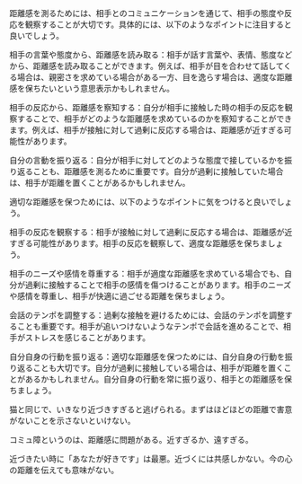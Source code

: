 距離感を測るためには、相手とのコミュニケーションを通じて、相手の態度や反応を観察することが大切です。具体的には、以下のようなポイントに注目すると良いでしょう。

相手の言葉や態度から、距離感を読み取る：相手が話す言葉や、表情、態度などから、距離感を読み取ることができます。例えば、相手が目を合わせて話してくる場合は、親密さを求めている場合がある一方、目を逸らす場合は、適度な距離感を保ちたいという意思表示かもしれません。

相手の反応から、距離感を察知する：自分が相手に接触した時の相手の反応を観察することで、相手がどのような距離感を求めているのかを察知することができます。例えば、相手が接触に対して過剰に反応する場合は、距離感が近すぎる可能性があります。

自分の言動を振り返る：自分が相手に対してどのような態度で接しているかを振り返ることも、距離感を測るために重要です。自分が過剰に接触していた場合は、相手が距離を置くことがあるかもしれません。

適切な距離感を保つためには、以下のようなポイントに気をつけると良いでしょう。

相手の反応を観察する：相手が接触に対して過剰に反応する場合は、距離感が近すぎる可能性があります。相手の反応を観察して、適度な距離感を保ちましょう。

相手のニーズや感情を尊重する：相手が適度な距離感を求めている場合でも、自分が過剰に接触することで相手の感情を傷つけることがあります。相手のニーズや感情を尊重し、相手が快適に過ごせる距離を保ちましょう。

会話のテンポを調整する：過剰な接触を避けるためには、会話のテンポを調整することも重要です。相手が追いつけないようなテンポで会話を進めることで、相手がストレスを感じることがあります。

自分自身の行動を振り返る：適切な距離感を保つためには、自分自身の行動を振り返ることも大切です。自分が過剰に接触している場合は、相手が距離を置くことがあるかもしれません。自分自身の行動を常に振り返り、相手との距離感を保ちましょう。

猫と同じで、いきなり近づきすぎると逃げられる。まずはほどほどの距離で害意がないことを示さないといけない。

コミュ障というのは、距離感に問題がある。近すぎるか、遠すぎる。

近づきたい時に「あなたが好きです」は最悪。近づくには共感しかない。今の心の距離を伝えても意味がない。
